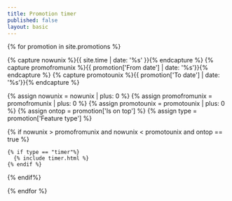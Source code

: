 ```yaml
---
title: Promotion timer
published: false
layout: basic
---
```


{% for promotion in site.promotions %}

  {% capture nowunix %}{{ site.time | date: '%s' }}{% endcapture %}
  {% capture promofromunix %}{{ promotion['From date'] | date: '%s'}}{% endcapture %}
  {% capture promotounix %}{{ promotion['To date'] | date: '%s'}}{% endcapture %}

  {% assign nowunix = nowunix | plus: 0 %}
  {% assign promofromunix = promofromunix | plus: 0 %}
  {% assign promotounix = promotounix | plus: 0 %}
  {% assign ontop = promotion['Is on top'] %}
  {% assign type = promotion['Feature type'] %}

  {% if nowunix > promofromunix and nowunix < promotounix and ontop == true %}

    {% if type == "timer"%}
      {% include timer.html %}
    {% endif %}

  {% endif%}

{% endfor %}
